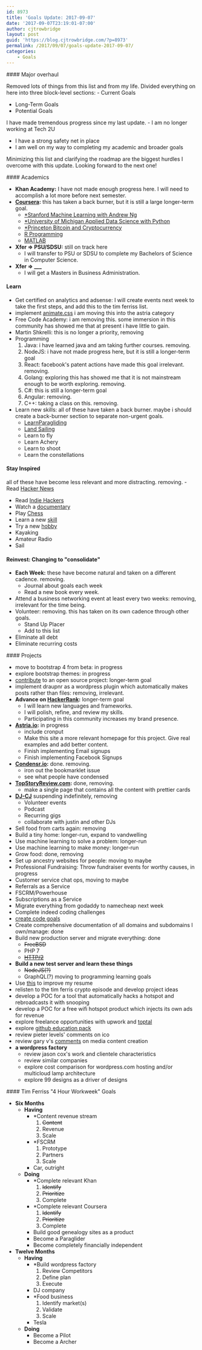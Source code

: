 ```yaml
---
id: 8973
title: 'Goals Update: 2017-09-07'
date: '2017-09-07T23:19:01-07:00'
author: cjtrowbridge
layout: post
guid: 'https://blog.cjtrowbridge.com/?p=8973'
permalink: /2017/09/07/goals-update-2017-09-07/
categories:
    - Goals
---
```


<div class="col-xs-12 col-md-3">#### Major overhaul

Removed lots of things from this list and from my life. Divided everything on here into three block-level sections: - Current Goals
- Long-Term Goals
- Potential Goals

I have made tremendous progress since my last update. - I am no longer working at Tech 2U
- I have a strong safety net in place
- I am well on my way to completing my academic and broader goals

Minimizing this list and clarifying the roadmap are the biggest hurdles I overcome with this update. Looking forward to the next one! </div><div class="col-xs-12 col-md-3">#### Academics

- **Khan Academy:** I have not made enough progress here. I will need to accomplish a lot more before next semester.
- **[Coursera](https://www.coursera.org/featured/top_specializations_locale_en_os_web):** this has taken a back burner, but it is still a large longer-term goal. 
    - [\*Stanford Machine Learning with Andrew Ng](https://www.coursera.org/learn/machine-learning)
    - [\*University of Michigan Applied Data Science with Python](https://www.coursera.org/specializations/data-science-python)
    - [\*Princeton Bitcoin and Cryptocurrency](https://www.coursera.org/learn/cryptocurrency)
    - [R Programming](https://www.coursera.org/learn/r-programming)
    - [MATLAB](https://www.coursera.org/learn/matlab)
- **Xfer =&gt; PSU/SDSU:** still on track here 
    - I will transfer to PSU or SDSU to complete my Bachelors of Science in Computer Science.
- **Xfer =&gt; \_\_\_**
    - I will get a Masters in Business Administration.

#### Learn

- Get certified on analytics and adsense: I will create events next week to take the first steps, and add this to the tim ferriss list.
- implement [animate.css](https://daneden.github.io/animate.css/) i am moving this into the astria category
- Free Code Academy: i am removing this. some immersion in this community has showed me that at present i have little to gain.
- Martin Shkrelli: this is no longer a priority, removing
- Programming 
    1. Java: i have learned java and am taking further courses. removing.
    2. NodeJS: i have not made progress here, but it is still a longer-term goal
    3. React: facebook's patent actions have made this goal irrelevant. removing.
    4. Golang: exploring this has showed me that it is not mainstream enough to be worth exploring. removing.
    5. C#: this is still a longer-term goal
    6. Angular: removing.
    7. C++: taking a class on this. removing.
- Learn new skills: all of these have taken a back burner. maybe i should create a back-burner section to separate non-urgent goals. 
    - [Learn](http://airaddict.com/)[Paragliding](https://en.wikipedia.org/wiki/Paragliding)
    - [Land Sailing](http://www.seabreeze.com.au/forums/Land-Yacht-Sailing/Construction/Lake-Lefroy-Mini-landyacht-register/?page=1)
    - Learn to fly
    - Learn Achery
    - Learn to shoot
    - Learn the constellations

#### Stay Inspired

all of these have become less relevant and more distracting. removing. - Read [Hacker News](https://news.ycombinator.com/)
- Read [Indie Hackers](https://www.indiehackers.com/businesses)
- Watch a [documentary](https://www.reddit.com/r/Documentaries/)
- Play [Chess](https://www.chesscademy.com/)
- Learn a new [skill](https://medium.com/marketing-and-entrepreneurship/21-best-places-to-learn-new-skills-every-day-722fdaf7530c#.peg4gey2d)
- Try a new [hobby](https://en.wikipedia.org/wiki/List_of_hobbies)
- Kayaking
- Amateur Radio
- Sail

#### Reinvest: Changing to "consolidate"

- **Each Week:** these have become natural and taken on a different cadence. removing. 
    - Journal about goals each week
    - Read a new book every week.
- Attend a business networking event at least every two weeks: removing, irrelevant for the time being.
- Volunteer: removing. this has taken on its own cadence through other goals. 
    - Stand Up Placer
    - Add to this list
- Eliminate all debt
- Eliminate recurring costs

</div><div class="col-xs-12 col-md-5">#### Projects

- move to bootstrap 4 from beta: in progress
- explore bootstrap themes: in progress
- [contribute](https://medium.freecodecamp.org/i-made-my-first-open-source-contribution-within-200-days-and-how-you-can-too-4d5bdbd63fad) to an open source project: longer-term goal
- implement draupnr as a wordpress plugin which automatically makes posts rather than files: removing, irrelevant.
- **Advance on [HackerRank](https://www.hackerrank.com/domains):** longer-term goal 
    - I will learn new languages and frameworks.
    - I will polish, refine, and review my skills.
    - Participating in this community increases my brand presence.
- **[Astria.io](https://astria.io/):** in progress 
    - include cronput
    - Make this site a more relevant homepage for this project. Give real examples and add better content.
    - Finish implementing Email signups
    - Finish implementing Facebook Signups
- **[Condensr.io](https://condensr.io/):** done. removing. 
    - iron out the bookmarklet issue
    - see what people have condensed
- **[TopStoryReview.com](https://topstoryreview.com/):** done, removing. 
    - make a single page that contains all the content with prettier cards
- [**DJ-CJ**](https://dj-cj.com/) suspending indefinitely, removing 
    - Volunteer events
    - Podcast
    - Recurring gigs
    - collaborate with justin and other DJs
- Sell food from carts again: removing
- Build a tiny home: longer-run, expand to vandwelling
- Use machine learning to solve a problem: longer-run
- Use machine learning to make money: longer-run
- Grow food: done, removing
- Set up ancestry websites for people: moving to maybe
- Professional Fundraising: Throw fundraiser events for worthy causes, in progress
- Customer service chat ops, moving to maybe
- Referrals as a Service
- FSCRM/Powerhouse
- Subscriptions as a Service
- Migrate everything from godaddy to namecheap next week
- Complete indeed coding challenges
- [create code goals](https://medium.freecodecamp.org/460-free-online-programming-computer-science-courses-you-can-start-in-july-ea767bb22092?gi=54f6e3d424da)
- Create comprehensive documentation of all domains and subdomains I own/manage: done
- Build new production server and migrate everything: done 
    - <del>FreeBSD</del>
    - PHP 7
    - [<del>HTTP/2</del>](https://cjtrowbridge.com/goals/https%20://stackoverflow.com/questions/37103927/ubuntu-apache2-module-http2-does-not-exist)
- **Build a new test server and learn these things**
    - <del>NodeJS(?)</del>
    - GraphQL(?) moving to programming learning goals
- Use [this](https://www.indeed.com/career-advice/resumes-cover-letters/action-verbs-to-make-your-resume-stand-out?utm_medium=email&utm_campaign=verbs) to improve my resume
- relisten to the tim ferris crypto episode and develop project ideas
- develop a POC for a tool that automatically hacks a hotspot and rebroadcasts it with snooping
- develop a POC for a free wifi hotspot product which injects its own ads for revenue
- explore freelance opportunities with upwork and [toptal](https://www.toptal.com/sedaily?utm_campaign=SEDailyJuly2017&utm_medium=SEDaily&utm_source=podcast)
- explore [github education pack](https://education.github.com/pack/offers)
- review pieter levels' comments on ico
- review gary v's [comments](https://medium.com/@garyvee/the-hack-having-a-media-company-mentality-53d66a2e8207) on media content creation
- **a wordpress factory**
    - review jason cox's work and clientele characteristics
    - review similar companies
    - explore cost comparison for wordpress.com hosting and/or multicloud lamp architecture
    - explore 99 designs as a driver of designs

</div><div class="col-xs-12 col-md-4">#### Tim Ferriss "4 Hour Workweek" Goals

- **Six Months**
    - **Having**
        - \*Content revenue stream 
            1. <span style="text-decoration: line-through;">Content</span>
            2. Revenue
            3. Scale
        - \*FSCRM 
            1. Prototype
            2. Partners
            3. Scale
        - Car, outright
    - **Doing**
        - \*Complete relevant Khan 
            1. <span style="text-decoration: line-through;">Identify</span>
            2. <span style="text-decoration: line-through;">Prioritize</span>
            3. Complete
        - \*Complete relevant Coursera 
            1. <span style="text-decoration: line-through;">Identify</span>
            2. <span style="text-decoration: line-through;">Prioritize</span>
            3. Complete
        - Build good genealogy sites as a product
        - Become a Paraglider
        - Become completely financially independent
- **Twelve Months**
    - **Having**
        - \*Build wordpress factory 
            1. Review Competitors
            2. Define plan
            3. Execute
        - DJ company
        - \*Food business 
            1. Identify market(s)
            2. Validate
            3. Scale
        - Tesla
    - **Doing**
        - Become a Pilot
        - Become a Archer

</div>